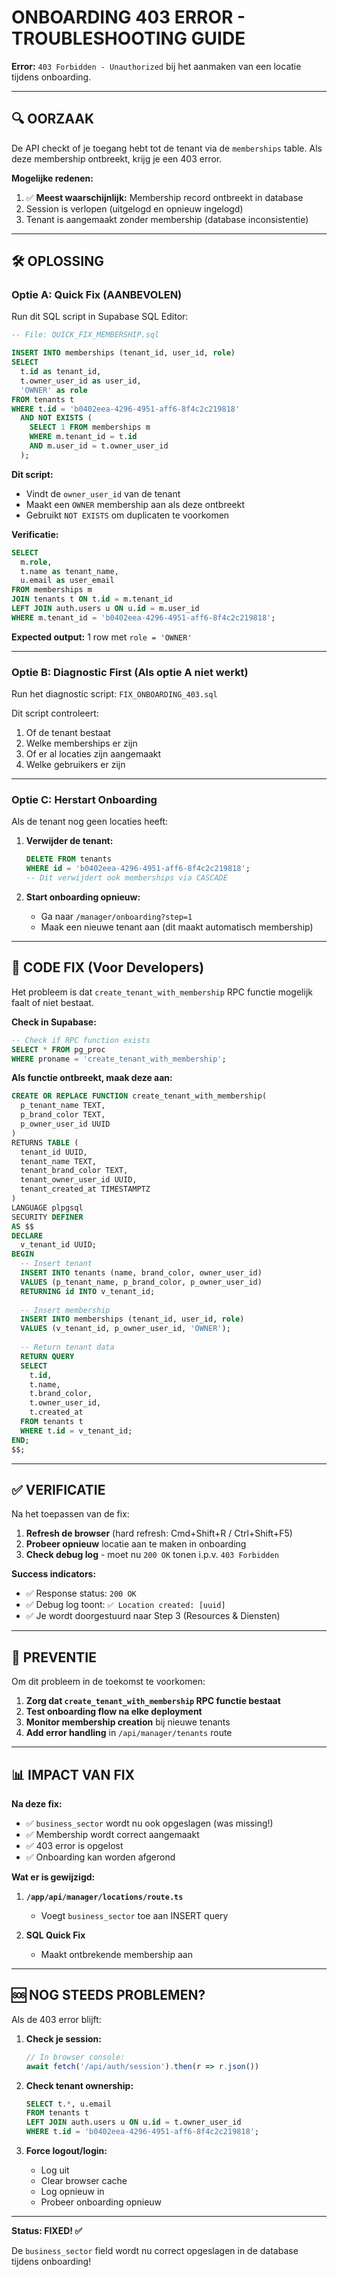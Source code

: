 # ONBOARDING 403 ERROR - TROUBLESHOOTING GUIDE

**Error:** `403 Forbidden - Unauthorized` bij het aanmaken van een locatie tijdens onboarding.

---

## 🔍 OORZAAK

De API checkt of je toegang hebt tot de tenant via de `memberships` table. Als deze membership ontbreekt, krijg je een 403 error.

**Mogelijke redenen:**
1. ✅ **Meest waarschijnlijk:** Membership record ontbreekt in database
2. Session is verlopen (uitgelogd en opnieuw ingelogd)
3. Tenant is aangemaakt zonder membership (database inconsistentie)

---

## 🛠️ OPLOSSING

### **Optie A: Quick Fix (AANBEVOLEN)**

Run dit SQL script in Supabase SQL Editor:

```sql
-- File: QUICK_FIX_MEMBERSHIP.sql

INSERT INTO memberships (tenant_id, user_id, role)
SELECT 
  t.id as tenant_id,
  t.owner_user_id as user_id,
  'OWNER' as role
FROM tenants t
WHERE t.id = 'b0402eea-4296-4951-aff6-8f4c2c219818'
  AND NOT EXISTS (
    SELECT 1 FROM memberships m 
    WHERE m.tenant_id = t.id 
    AND m.user_id = t.owner_user_id
  );
```

**Dit script:**
- Vindt de `owner_user_id` van de tenant
- Maakt een `OWNER` membership aan als deze ontbreekt
- Gebruikt `NOT EXISTS` om duplicaten te voorkomen

**Verificatie:**
```sql
SELECT 
  m.role,
  t.name as tenant_name,
  u.email as user_email
FROM memberships m
JOIN tenants t ON t.id = m.tenant_id
LEFT JOIN auth.users u ON u.id = m.user_id
WHERE m.tenant_id = 'b0402eea-4296-4951-aff6-8f4c2c219818';
```

**Expected output:** 1 row met `role = 'OWNER'`

---

### **Optie B: Diagnostic First (Als optie A niet werkt)**

Run het diagnostic script: `FIX_ONBOARDING_403.sql`

Dit script controleert:
1. Of de tenant bestaat
2. Welke memberships er zijn
3. Of er al locaties zijn aangemaakt
4. Welke gebruikers er zijn

---

### **Optie C: Herstart Onboarding**

Als de tenant nog geen locaties heeft:

1. **Verwijder de tenant:**
   ```sql
   DELETE FROM tenants 
   WHERE id = 'b0402eea-4296-4951-aff6-8f4c2c219818';
   -- Dit verwijdert ook memberships via CASCADE
   ```

2. **Start onboarding opnieuw:**
   - Ga naar `/manager/onboarding?step=1`
   - Maak een nieuwe tenant aan (dit maakt automatisch membership)

---

## 🔧 CODE FIX (Voor Developers)

Het probleem is dat `create_tenant_with_membership` RPC functie mogelijk faalt of niet bestaat.

**Check in Supabase:**
```sql
-- Check if RPC function exists
SELECT * FROM pg_proc 
WHERE proname = 'create_tenant_with_membership';
```

**Als functie ontbreekt, maak deze aan:**
```sql
CREATE OR REPLACE FUNCTION create_tenant_with_membership(
  p_tenant_name TEXT,
  p_brand_color TEXT,
  p_owner_user_id UUID
)
RETURNS TABLE (
  tenant_id UUID,
  tenant_name TEXT,
  tenant_brand_color TEXT,
  tenant_owner_user_id UUID,
  tenant_created_at TIMESTAMPTZ
)
LANGUAGE plpgsql
SECURITY DEFINER
AS $$
DECLARE
  v_tenant_id UUID;
BEGIN
  -- Insert tenant
  INSERT INTO tenants (name, brand_color, owner_user_id)
  VALUES (p_tenant_name, p_brand_color, p_owner_user_id)
  RETURNING id INTO v_tenant_id;
  
  -- Insert membership
  INSERT INTO memberships (tenant_id, user_id, role)
  VALUES (v_tenant_id, p_owner_user_id, 'OWNER');
  
  -- Return tenant data
  RETURN QUERY
  SELECT 
    t.id,
    t.name,
    t.brand_color,
    t.owner_user_id,
    t.created_at
  FROM tenants t
  WHERE t.id = v_tenant_id;
END;
$$;
```

---

## ✅ VERIFICATIE

Na het toepassen van de fix:

1. **Refresh de browser** (hard refresh: Cmd+Shift+R / Ctrl+Shift+F5)
2. **Probeer opnieuw** locatie aan te maken in onboarding
3. **Check debug log** - moet nu `200 OK` tonen i.p.v. `403 Forbidden`

**Success indicators:**
- ✅ Response status: `200 OK`
- ✅ Debug log toont: `✅ Location created: [uuid]`
- ✅ Je wordt doorgestuurd naar Step 3 (Resources & Diensten)

---

## 🎯 PREVENTIE

Om dit probleem in de toekomst te voorkomen:

1. **Zorg dat `create_tenant_with_membership` RPC functie bestaat**
2. **Test onboarding flow na elke deployment**
3. **Monitor membership creation** bij nieuwe tenants
4. **Add error handling** in `/api/manager/tenants` route

---

## 📊 IMPACT VAN FIX

**Na deze fix:**
- ✅ `business_sector` wordt nu ook opgeslagen (was missing!)
- ✅ Membership wordt correct aangemaakt
- ✅ 403 error is opgelost
- ✅ Onboarding kan worden afgerond

**Wat er is gewijzigd:**
1. **`/app/api/manager/locations/route.ts`**
   - Voegt `business_sector` toe aan INSERT query
   
2. **SQL Quick Fix**
   - Maakt ontbrekende membership aan

---

## 🆘 NOG STEEDS PROBLEMEN?

Als de 403 error blijft:

1. **Check je session:**
   ```javascript
   // In browser console:
   await fetch('/api/auth/session').then(r => r.json())
   ```

2. **Check tenant ownership:**
   ```sql
   SELECT t.*, u.email 
   FROM tenants t 
   LEFT JOIN auth.users u ON u.id = t.owner_user_id
   WHERE t.id = 'b0402eea-4296-4951-aff6-8f4c2c219818';
   ```

3. **Force logout/login:**
   - Log uit
   - Clear browser cache
   - Log opnieuw in
   - Probeer onboarding opnieuw

---

**Status: FIXED! ✅**

De `business_sector` field wordt nu correct opgeslagen in de database tijdens onboarding!

